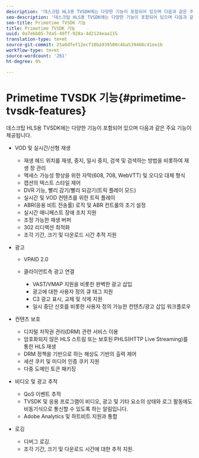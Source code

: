 ```yaml
---
description: '데스크탑 HLS용 TVSDK에는 다양한 기능이 포함되어 있으며 다음과 같은 주요 기능이 제공됩니다 '
seo-description: '데스크탑 HLS용 TVSDK에는 다양한 기능이 포함되어 있으며 다음과 같은 주요 기능이 제공됩니다 '
seo-title: Primetime TVSDK 기능
title: Primetime TVSDK 기능
uuid: 0a7ebb05-7da5-49ff-928a-4d2124eaa115
translation-type: tm+mt
source-git-commit: 25a0dfef12ecf10ba939500c4ba539468c41ee1b
workflow-type: tm+mt
source-wordcount: '261'
ht-degree: 0%

---
```



# Primetime TVSDK 기능{#primetime-tvsdk-features}

데스크탑 HLS용 TVSDK에는 다양한 기능이 포함되어 있으며 다음과 같은 주요 기능이 제공됩니다.

* VOD 및 실시간/선형 재생

   * 재생 헤드 위치를 재생, 중지, 일시 중지, 검색 및 검색하는 방법을 비롯하여 재생 창 관리
   * 액세스 가능성 향상을 위한 자막(608, 708, WebVTT) 및 오디오 대체 형식
   * 캡션의 텍스트 스타일 제어
   * DVR 기능, 빨리 감기/빨리 되감기(트릭 플레이 모드)
   * 실시간 및 VOD 컨텐츠를 위한 트릭 플레이
   * ABR(응용 비트 전송률) 로직 및 ABR 컨트롤의 초기 설정
   * 실시간 매니페스트 장애 조치 지원
   * 조정 가능한 재생 버퍼
   * 302 리디렉션 최적화
   * 조각 기간, 크기 및 다운로드 시간 추적 지원

* 광고

   * VPAID 2.0
   * 클라이언트측 광고 연결

      * VAST/VMAP 지원을 비롯한 완벽한 광고 삽입
      * 광고에 대한 사용자 정의 큐 태그 지원
      * C3 광고 표시, 교체 및 삭제 지원
      * 일시 중단 신호를 비롯한 사용자 정의 가능한 컨텐츠/광고 삽입 워크플로우

* 컨텐츠 보호

   * 디지털 저작권 관리(DRM) 관련 서비스 이용
   * 암호화되지 않은 HLS 스트림 또는 보호된 PHLS(HTTP Live Streaming)를 통한 HLS 재생
   * DRM 정책을 기반으로 하는 해상도 기반의 출력 제어
   * 세션 쿠키 및 미디어 인증 쿠키 지원
   * 다중 도메인 토큰 패키징

* 비디오 및 광고 추적

   * QoS 이벤트 추적
   * TVSDK 및 응용 프로그램이 비디오, 광고 및 기타 요소의 상태와 로그 활동에도 비동기식으로 통신할 수 있도록 하는 알림입니다.
   * Adobe Analytics 및 하트비트 지원과 통합

* 로깅

   * 디버그 로깅.
   * 조각 기간, 크기 및 다운로드 시간에 대한 추적 지원.